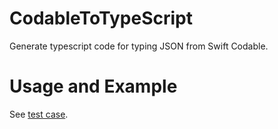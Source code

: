 # CodableToTypeScript

Generate typescript code for typing JSON from Swift Codable.

# Usage and Example

See [test case](Tests/CodableToTypeScriptTests/CodableToTypeScriptTests.swift).
